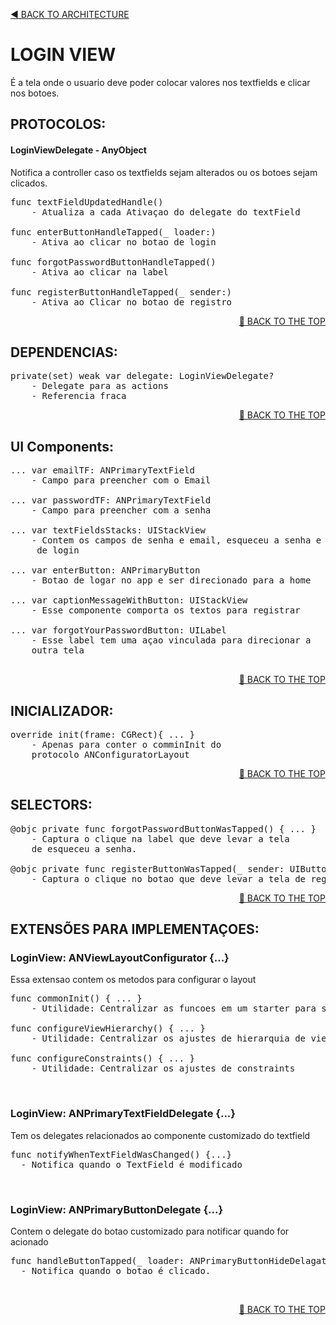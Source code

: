<a name="top"><a/>
<p align="left"><a href="https://github.com/PaoloProdossimoLopes/repository-template/blob/main/DOCUMENTATION/ARCHITECTURE/ARCHITECTURE.md">◀️ BACK TO ARCHITECTURE</a></p>
  
  

# LOGIN VIEW
É a tela onde o usuario deve poder colocar valores nos textfields e clicar nos botoes.
  
 
  
## PROTOCOLOS:
#### LoginViewDelegate - AnyObject
Notifica a controller caso os textfields sejam alterados ou os botoes sejam clicados.
<pre>
func textFieldUpdatedHandle()
    - Atualiza a cada Ativaçao do delegate do textField

func enterButtonHandleTapped(_ loader:)
    - Ativa ao clicar no botao de login

func forgotPasswordButtonHandleTapped()
    - Ativa ao clicar na label

func registerButtonHandleTapped(_ sender:)
    - Ativa ao Clicar no botao de registro
</pre>

<p align="right"><a href="#top">🔼 BACK TO THE TOP</a></p>
  
  
  
## DEPENDENCIAS:
<pre>
private(set) weak var delegate: LoginViewDelegate?
    - Delegate para as actions
    - Referencia fraca
</pre>
<p align="right"><a href="#top">🔼 BACK TO THE TOP</a></p>
  
  
  
## UI Components:
<pre>
... var emailTF: ANPrimaryTextField
    - Campo para preencher com o Email

... var passwordTF: ANPrimaryTextField
    - Campo para preencher com a senha

... var textFieldsStacks: UIStackView 
    - Contem os campos de senha e email, esqueceu a senha e botao
     de login

... var enterButton: ANPrimaryButton
    - Botao de logar no app e ser direcionado para a home

... var captionMessageWithButton: UIStackView
    - Esse componente comporta os textos para registrar

... var forgotYourPasswordButton: UILabel
    - Esse label tem uma açao vinculada para direcionar a 
    outra tela

</pre>
<p align="right"><a href="#top">🔼 BACK TO THE TOP</a></p>
  
  
  
## INICIALIZADOR:
<pre>
override init(frame: CGRect){ ... }
    - Apenas para conter o comminInit do 
    protocolo ANConfiguratorLayout
</pre>
<p align="right"><a href="#top">🔼 BACK TO THE TOP</a></p>
  
  
<!--
## METODOS:
<p align="right"><a href="#top">🔼 BACK TO THE TOP</a></p>
-->
  
  
## SELECTORS:
  
<pre>
@objc private func forgotPasswordButtonWasTapped() { ... }
    - Captura o clique na label que deve levar a tela 
    de esqueceu a senha.
    
@objc private func registerButtonWasTapped(_ sender: UIButton)
    - Captura o clique no botao que deve levar a tela de registro.
</pre>
<p align="right"><a href="#top">🔼 BACK TO THE TOP</a></p>
  

  
## EXTENSÕES PARA IMPLEMENTAÇOES:

### LoginView: ANViewLayoutConfigurator {...}
Essa extensao contem os metodos para configurar o layout
<pre>
func commonInit() { ... }
    - Utilidade: Centralizar as funcoes em um starter para ser chamado no init
    
func configureViewHierarchy() { ... }
    - Utilidade: Centralizar os ajustes de hierarquia de view
    
func configureConstraints() { ... }
    - Utilidade: Centralizar os ajustes de constraints
</pre></br>
  
### LoginView: ANPrimaryTextFieldDelegate {...}
Tem os delegates relacionados ao componente customizado do textfield
<pre>
func notifyWhenTextFieldWasChanged() {...}
  - Notifica quando o TextField é modificado
</pre> </br>
  
### LoginView: ANPrimaryButtonDelegate {...}
Contem o delegate do botao customizado para notificar quando for acionado
<pre>
func handleButtonTapped(_ loader: ANPrimaryButtonHideDelagate) {...}
  - Notifica quando o botao é clicado.
</pre></br>
  
<p align="right"><a href="#top">🔼 BACK TO THE TOP</a></p>
